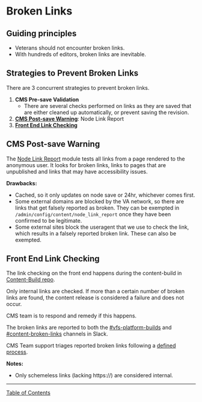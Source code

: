 # Broken Links

## Guiding principles

- Veterans should not encounter broken links.
- With hundreds of editors, broken links are inevitable.

## Strategies to Prevent Broken Links

There are 3 concurrent strategies to prevent broken links.

1. **CMS Pre-save Validation**
    - There are several checks performed on links as they are saved that are
    either cleaned up automatically, or prevent saving the revision.
2. **[CMS Post-save Warning](#cms-post-save-warning)**: Node Link Report
3. **[Front End Link Checking](#front-end-link-checking)**

## CMS Post-save Warning

The [Node Link Report](https://www.drupal.org/project/node_link_report) module
tests all links from a page rendered to the anonymous user.  It looks for
broken links, links to pages that are unpublished and links that may have
accessibility issues.

**Drawbacks:**

- Cached, so it only updates on node save or 24hr, whichever comes first.
- Some external domains are blocked by the VA network, so there are links
that get falsely reported as broken.  They can be exempted in
`/admin/config/content/node_link_report` once they have been confirmed to
be legitimate.
- Some external sites block the useragent that we use to check the link,
which results in a falsely reported broken link.  These can also be exempted.

## Front End Link Checking

The link checking on the front end happens during the content-build in
[Content-Build repo](https://github.com/department-of-veterans-affairs/content-build/tree/main/src/site/stages/build/plugins/modify-dom/check-broken-links).  

Only internal links are checked. If more than a certain number of broken links
are found, the content release is considered a failure and does not occur.

CMS team is to respond and remedy if this happens.  

The broken links are reported to both the [#vfs-platform-builds](https://dsva.slack.com/archives/C0MQ281DJ) and [#content-broken-links](https://dsva.slack.com/archives/C030F5WV2TF) channels in Slack.

CMS Team support triages reported broken links following a [defined process](https://github.com/department-of-veterans-affairs/va.gov-team/blob/master/platform/cms/helpdesk/broken-link-process.md).

**Notes:**

- Only schemeless links (lacking https://) are considered internal.

----

[Table of Contents](../README.md)
